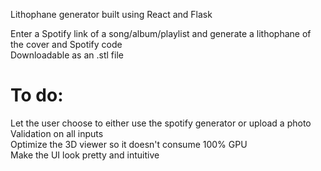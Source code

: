 Lithophane generator built using React and Flask

Enter a Spotify link of a song/album/playlist and generate a lithophane of the cover and Spotify code  
Downloadable as an .stl file

# To do:  
Let the user choose to either use the spotify generator or upload a photo  
Validation on all inputs  
Optimize the 3D viewer so it doesn't consume 100% GPU  
Make the UI look pretty and intuitive
